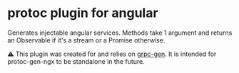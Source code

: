 # protoc plugin for angular

Generates injectable angular services. Methods take 1 argument and returns an Observable if it's a stream or a Promise otherwise.

:warning: This plugin was created for and relies on [grpc-gen](github.com/zaucy/grpc-gen). It is intended for protoc-gen-ngx to be standalone in the future.
